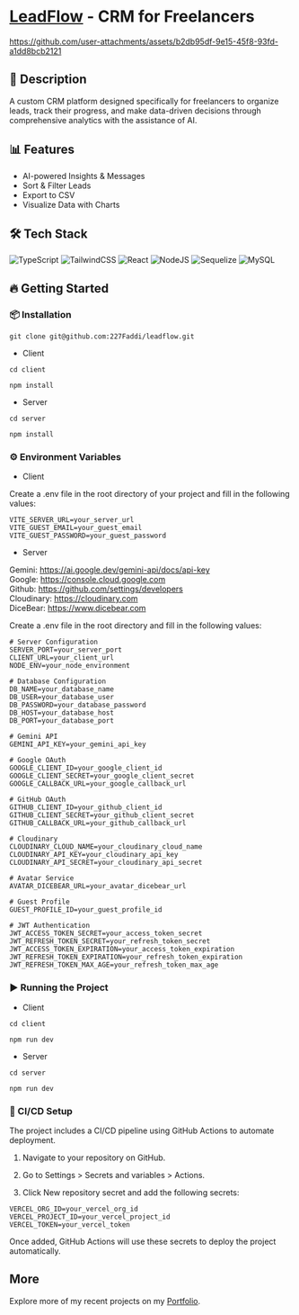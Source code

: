 # [LeadFlow](https://app.leadflow.buzz) - CRM for Freelancers

https://github.com/user-attachments/assets/b2db95df-9e15-45f8-93fd-a1dd8bcb2121

## 📖 Description

A custom CRM platform designed specifically for freelancers to organize leads, track their progress, and make data-driven decisions through comprehensive analytics with the assistance of AI.

## 📊 Features

- AI-powered Insights & Messages
- Sort & Filter Leads
- Export to CSV
- Visualize Data with Charts

## 🛠 Tech Stack

![TypeScript](https://img.shields.io/badge/typescript-%23007ACC.svg?style=for-the-badge&logo=typescript&logoColor=white) ![TailwindCSS](https://img.shields.io/badge/tailwindcss-%2338B2AC.svg?style=for-the-badge&logo=tailwind-css&logoColor=white) ![React](https://img.shields.io/badge/react-%2320232a.svg?style=for-the-badge&logo=react&logoColor=%2361DAFB) ![NodeJS](https://img.shields.io/badge/node.js-6DA55F?style=for-the-badge&logo=node.js&logoColor=white) ![Sequelize](https://img.shields.io/badge/Sequelize-52B0E7?style=for-the-badge&logo=Sequelize&logoColor=white) ![MySQL](https://img.shields.io/badge/mysql-4479A1.svg?style=for-the-badge&logo=mysql&logoColor=white)

## 🔥 Getting Started

### 📦 Installation

```
git clone git@github.com:227Faddi/leadflow.git
```

- Client

```
cd client
```

```
npm install
```

- Server

```
cd server
```

```
npm install
```

### ⚙️ Environment Variables

- Client

Create a .env file in the root directory of your project and fill in the following values:

```
VITE_SERVER_URL=your_server_url
VITE_GUEST_EMAIL=your_guest_email
VITE_GUEST_PASSWORD=your_guest_password
```

- Server

Gemini: https://ai.google.dev/gemini-api/docs/api-key  
Google: https://console.cloud.google.com  
Github: https://github.com/settings/developers  
Cloudinary: https://cloudinary.com  
DiceBear: https://www.dicebear.com

Create a .env file in the root directory and fill in the following values:

```
# Server Configuration
SERVER_PORT=your_server_port
CLIENT_URL=your_client_url
NODE_ENV=your_node_environment

# Database Configuration
DB_NAME=your_database_name
DB_USER=your_database_user
DB_PASSWORD=your_database_password
DB_HOST=your_database_host
DB_PORT=your_database_port

# Gemini API
GEMINI_API_KEY=your_gemini_api_key

# Google OAuth
GOOGLE_CLIENT_ID=your_google_client_id
GOOGLE_CLIENT_SECRET=your_google_client_secret
GOOGLE_CALLBACK_URL=your_google_callback_url

# GitHub OAuth
GITHUB_CLIENT_ID=your_github_client_id
GITHUB_CLIENT_SECRET=your_github_client_secret
GITHUB_CALLBACK_URL=your_github_callback_url

# Cloudinary
CLOUDINARY_CLOUD_NAME=your_cloudinary_cloud_name
CLOUDINARY_API_KEY=your_cloudinary_api_key
CLOUDINARY_API_SECRET=your_cloudinary_api_secret

# Avatar Service
AVATAR_DICEBEAR_URL=your_avatar_dicebear_url

# Guest Profile
GUEST_PROFILE_ID=your_guest_profile_id

# JWT Authentication
JWT_ACCESS_TOKEN_SECRET=your_access_token_secret
JWT_REFRESH_TOKEN_SECRET=your_refresh_token_secret
JWT_ACCESS_TOKEN_EXPIRATION=your_access_token_expiration
JWT_REFRESH_TOKEN_EXPIRATION=your_refresh_token_expiration
JWT_REFRESH_TOKEN_MAX_AGE=your_refresh_token_max_age
```

### ▶️ Running the Project

- Client

```
cd client
```

```
npm run dev
```

- Server

```
cd server
```

```
npm run dev
```

### 🚀 CI/CD Setup

The project includes a CI/CD pipeline using GitHub Actions to automate deployment.

1. Navigate to your repository on GitHub.

2. Go to Settings > Secrets and variables > Actions.

3. Click New repository secret and add the following secrets:

```
VERCEL_ORG_ID=your_vercel_org_id
VERCEL_PROJECT_ID=your_vercel_project_id
VERCEL_TOKEN=your_vercel_token
```

Once added, GitHub Actions will use these secrets to deploy the project automatically.

## More

Explore more of my recent projects on my [Portfolio](https://faliloukhouma.com).
